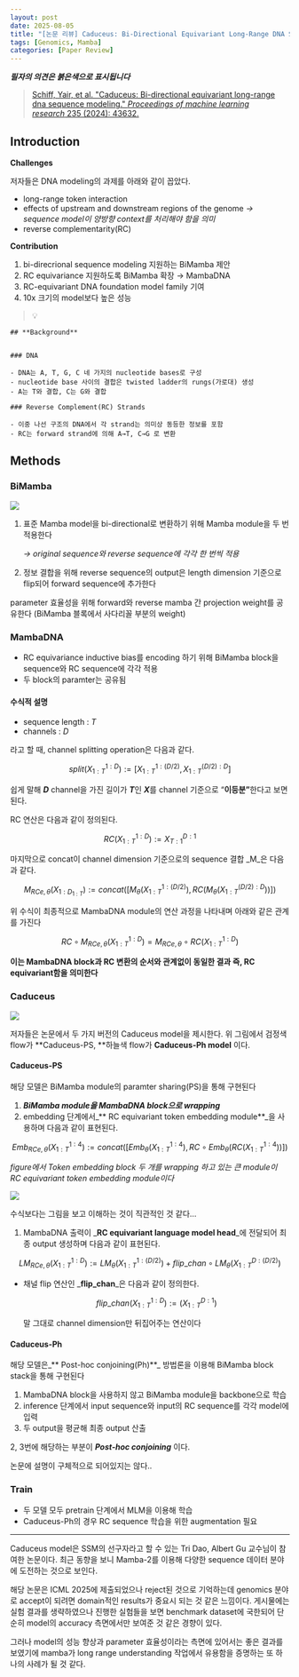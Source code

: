 ```yaml
---
layout: post
date: 2025-08-05
title: "[논문 리뷰] Caduceus: Bi-Directional Equivariant Long-Range DNA Sequence Modeling"
tags: [Genomics, Mamba]
categories: [Paper Review]
---
```


<span class="notion-red">_**필자의 의견은 붉은색으로 표시됩니다**_</span>


> [Schiff, Yair, et al. "Caduceus: Bi-directional equivariant long-range dna sequence modeling." ](https://pmc.ncbi.nlm.nih.gov/articles/PMC12189541/)[_Proceedings of machine learning research_](https://pmc.ncbi.nlm.nih.gov/articles/PMC12189541/)[ 235 (2024): 43632.](https://pmc.ncbi.nlm.nih.gov/articles/PMC12189541/)



## Introduction


**Challenges**


저자들은 DNA modeling의 과제를 아래와 같이 꼽았다.

- long-range token interaction
- effects of upstream and downstream regions of the genome 
_→ sequence model이 양방향 context를 처리해야 함을 의미_
- reverse complementarity(RC)

**Contribution**

1. bi-direcrional sequence modeling 지원하는 BiMamba 제안
1. RC equivariance 지원하도록 BiMamba 확장 → MambaDNA
1. RC-equivariant DNA foundation model family 기여
1. 10x 크기의 model보다 높은 성능

> 💡 


	## **Background**


	### DNA

	- DNA는 A, T, G, C 네 가지의 nucleotide bases로 구성
	- nucleotide base 사이의 결합은 twisted ladder의 rungs(가로대) 생성
	- A는 T와 결합, C는 G와 결합

	### Reverse Complement(RC) Strands

	- 이중 나선 구조의 DNA에서 각 strand는 의미상 동등한 정보를 포함
	- RC는 forward strand에 의해 A→T, C→G 로 변환


## Methods



### BiMamba


![](https://prod-files-secure.s3.us-west-2.amazonaws.com/542b861c-36a8-4051-84e5-8804b6728dba/2c247d59-7815-4980-99f0-8f0d21f445a7/image.png?X-Amz-Algorithm=AWS4-HMAC-SHA256&X-Amz-Content-Sha256=UNSIGNED-PAYLOAD&X-Amz-Credential=ASIAZI2LB4665VI2OFL3%2F20250916%2Fus-west-2%2Fs3%2Faws4_request&X-Amz-Date=20250916T170109Z&X-Amz-Expires=3600&X-Amz-Security-Token=IQoJb3JpZ2luX2VjEBgaCXVzLXdlc3QtMiJIMEYCIQCUGoKnyPgZI%2FT9ScrxtqbVxe15upWf3Afz7lGXZPYQ2AIhAN7V7S%2FqPavWJEoh%2B%2BJR2RF5CrNb4UDNIiFHqradGImDKogECJH%2F%2F%2F%2F%2F%2F%2F%2F%2F%2FwEQABoMNjM3NDIzMTgzODA1IgwxTKLqsb68PnWBjnsq3ANyaFgpN8ymFrcmIgaHrLSGBgyN38WFj4sggls5YPHO4TqQMvgBw0K7gFQ4bdr0fgj2cA51lGjyjxwf%2FvKnOqLtKL%2Fa201LgyFhdrdoegEgJ56TzefaByvMEGkyffbY4sE2DQ4U6SPHAQ%2BAQKDr7Upi%2FzETCzVCUeRtJAfW49cT3i1Lv8Zh2wnd%2FSmvSvezyNWE6UbynbgBeADvENRzlJ8RtwRmvkGxVd3z%2F01esqYfXwMCVsq0vL9pqBWfAnW27J9isMK%2Bx5WgG40S0x%2B05sken8FTjwRh0lZZ7kXlwNdO43yzM8TF9wiOf2Tt%2FThN7k7zmqtes2avMW8yfvr0KWHX8ODadmwZzdAZoIePoRs%2F%2FFweQKnw5k2aeVSD2G%2BnrJXibPz98UrOIOzITln69Cw5NUjpYnNfJwO5qYsFC1fbLmJ47jwxiE9xuS9iQX3BLJBsZiSF10Ly43Tu8uQkkc%2BXNwmNAx8BxIHZMSKk%2BfNCjbu4r6UumJsZRxlq%2BfkhU6fNRFX51%2BVW3cmcj1qWWF5Rabmb5rk2gQc3fuof1%2BDjl6HjGbOeno9CaF6XDVTr1cozZBPguUbLYohn%2BnSd1X0pTXIbqzJdUxbi7SlshuBhLU0Oa6064K1bs%2FnASTD5mKbGBjqkAaY26s5UXfI1u%2BOWUUnoPD2NOXr4lJ2Dnmfv9tvVq7%2F9HtIEHjjGYTsSx%2Bu6ACNKzp2KvQjwzjfNiGPmWWgChapTcYyLbrCgM5kj%2Fi5SmfRkK13uGCrBJW8gWnT5BwVQ%2BmHFImrbfLvEK8wKDjkl4QwDa5Kf%2B1dvaXMs1pDrqpy69TGacb1dwLfmTyl0l%2FDwjiyyWloq%2FweKw9WJcr4yjuXCfsxG&X-Amz-Signature=5ace99d57111314f7698362f4db8e333575d67487e256cca7eb485f65a94e5eb&X-Amz-SignedHeaders=host&x-amz-checksum-mode=ENABLED&x-id=GetObject)

1. 표준 Mamba model을 bi-directional로 변환하기 위해 Mamba module을 두 번 적용한다

	_→ original sequence와 reverse sequence에 각각 한 번씩 적용_

1. 정보 결합을 위해 reverse sequence의 output은 length dimension 기준으로 flip되어 forward sequence에 추가한다

parameter 효율성을 위해 forward와 reverse mamba 간 projection weight를 공유한다 (BiMamba 블록에서 사다리꼴 부분의 weight)



### MambaDNA

- RC equivariance inductive bias를 encoding 하기 위해 BiMamba block을 sequence와 RC sequence에 각각 적용
- 두 block의 paramter는 공유됨


#### 수식적 설명

- sequence length : _T_
- channels : _D_

라고 할 때,  channel splitting operation은 다음과 같다.


$$
split(X^{1:D}_{1:T}):=[X^{1:(D/2)}_{1:T},X^{(D/2):D}_{1:T}]
$$


<span class="notion-red">쉽게 말해 </span><span class="notion-red">_**D**_</span><span class="notion-red"> channel을 가진 길이가 </span><span class="notion-red">_**T**_</span><span class="notion-red">인 </span><span class="notion-red">_**X**_</span><span class="notion-red">를 channel 기준으로 “</span><span class="notion-red">**이등분”**</span><span class="notion-red">한다고 보면 된다.</span>


RC 연산은 다음과 같이 정의된다.


$$
RC(X^{1:D}_{1:T}):=X^{D:1}_{T:1}
$$


마지막으로 concat이 channel dimension 기준으로의 sequence 결합 _M_은 다음과 같다.


$$
M_{RCe,\theta}(X_{1:D_{1:T}}):=concat([M_{\theta}(X^{1:(D/2)}_{1:T}),RC(M_{\theta}(X^{(D/2):D}_{1:T}))])
$$


위 수식이 최종적으로 MambaDNA module의 연산 과정을 나타내며 아래와 같은 관계를 가진다


$$
RC\circ M_{RCe,\theta}(X^{1:D}_{1:T}) = M_{RCe,\theta} \circ RC(X^{1:D}_{1:T})
$$


**이는 MambaDNA block과 RC 변환의 순서와 관계없이 동일한 결과 즉, RC equivariant함을 의미한다**



### Caduceus


![](https://prod-files-secure.s3.us-west-2.amazonaws.com/542b861c-36a8-4051-84e5-8804b6728dba/f94a60d7-8145-473b-aef9-7c68d3ec604a/image.png?X-Amz-Algorithm=AWS4-HMAC-SHA256&X-Amz-Content-Sha256=UNSIGNED-PAYLOAD&X-Amz-Credential=ASIAZI2LB4665VI2OFL3%2F20250916%2Fus-west-2%2Fs3%2Faws4_request&X-Amz-Date=20250916T170109Z&X-Amz-Expires=3600&X-Amz-Security-Token=IQoJb3JpZ2luX2VjEBgaCXVzLXdlc3QtMiJIMEYCIQCUGoKnyPgZI%2FT9ScrxtqbVxe15upWf3Afz7lGXZPYQ2AIhAN7V7S%2FqPavWJEoh%2B%2BJR2RF5CrNb4UDNIiFHqradGImDKogECJH%2F%2F%2F%2F%2F%2F%2F%2F%2F%2FwEQABoMNjM3NDIzMTgzODA1IgwxTKLqsb68PnWBjnsq3ANyaFgpN8ymFrcmIgaHrLSGBgyN38WFj4sggls5YPHO4TqQMvgBw0K7gFQ4bdr0fgj2cA51lGjyjxwf%2FvKnOqLtKL%2Fa201LgyFhdrdoegEgJ56TzefaByvMEGkyffbY4sE2DQ4U6SPHAQ%2BAQKDr7Upi%2FzETCzVCUeRtJAfW49cT3i1Lv8Zh2wnd%2FSmvSvezyNWE6UbynbgBeADvENRzlJ8RtwRmvkGxVd3z%2F01esqYfXwMCVsq0vL9pqBWfAnW27J9isMK%2Bx5WgG40S0x%2B05sken8FTjwRh0lZZ7kXlwNdO43yzM8TF9wiOf2Tt%2FThN7k7zmqtes2avMW8yfvr0KWHX8ODadmwZzdAZoIePoRs%2F%2FFweQKnw5k2aeVSD2G%2BnrJXibPz98UrOIOzITln69Cw5NUjpYnNfJwO5qYsFC1fbLmJ47jwxiE9xuS9iQX3BLJBsZiSF10Ly43Tu8uQkkc%2BXNwmNAx8BxIHZMSKk%2BfNCjbu4r6UumJsZRxlq%2BfkhU6fNRFX51%2BVW3cmcj1qWWF5Rabmb5rk2gQc3fuof1%2BDjl6HjGbOeno9CaF6XDVTr1cozZBPguUbLYohn%2BnSd1X0pTXIbqzJdUxbi7SlshuBhLU0Oa6064K1bs%2FnASTD5mKbGBjqkAaY26s5UXfI1u%2BOWUUnoPD2NOXr4lJ2Dnmfv9tvVq7%2F9HtIEHjjGYTsSx%2Bu6ACNKzp2KvQjwzjfNiGPmWWgChapTcYyLbrCgM5kj%2Fi5SmfRkK13uGCrBJW8gWnT5BwVQ%2BmHFImrbfLvEK8wKDjkl4QwDa5Kf%2B1dvaXMs1pDrqpy69TGacb1dwLfmTyl0l%2FDwjiyyWloq%2FweKw9WJcr4yjuXCfsxG&X-Amz-Signature=13da2949d0f21858e03b9076fa80a6937dc408e4bdf9bc8238247180404a45da&X-Amz-SignedHeaders=host&x-amz-checksum-mode=ENABLED&x-id=GetObject)


저자들은 논문에서 두 가지 버전의 Caduceus model을 제시한다. 위 그림에서 검정색 flow가 **Caduceus-PS, **하늘색 flow가 **Caduceus-Ph model** 이다.



#### Caduceus-PS


해당 모델은 BiMamba module의 paramter sharing(PS)을 통해 구현된다

1. _**BiMamba module을 MambaDNA block으로 wrapping**_
1. embedding 단계에서_** RC equivariant token embedding module**_을 사용하며 다음과 같이 표현된다.

$$
Emb_{RCe,\theta}(X^{1:4}_{1:T}):=concat([Emb_{\theta}(X^{1:4}_{1:T}),RC \circ Emb_{\theta}(RC(X^{1:4}_{1:T}))])
$$


_figure에서 Token embedding block 두 개를 wrapping 하고 있는 큰 module이 RC equivariant token embedding module이다_


![](https://prod-files-secure.s3.us-west-2.amazonaws.com/542b861c-36a8-4051-84e5-8804b6728dba/b175e4da-71eb-4e91-8c23-a06dabe673c9/image.png?X-Amz-Algorithm=AWS4-HMAC-SHA256&X-Amz-Content-Sha256=UNSIGNED-PAYLOAD&X-Amz-Credential=ASIAZI2LB4665VI2OFL3%2F20250916%2Fus-west-2%2Fs3%2Faws4_request&X-Amz-Date=20250916T170110Z&X-Amz-Expires=3600&X-Amz-Security-Token=IQoJb3JpZ2luX2VjEBgaCXVzLXdlc3QtMiJIMEYCIQCUGoKnyPgZI%2FT9ScrxtqbVxe15upWf3Afz7lGXZPYQ2AIhAN7V7S%2FqPavWJEoh%2B%2BJR2RF5CrNb4UDNIiFHqradGImDKogECJH%2F%2F%2F%2F%2F%2F%2F%2F%2F%2FwEQABoMNjM3NDIzMTgzODA1IgwxTKLqsb68PnWBjnsq3ANyaFgpN8ymFrcmIgaHrLSGBgyN38WFj4sggls5YPHO4TqQMvgBw0K7gFQ4bdr0fgj2cA51lGjyjxwf%2FvKnOqLtKL%2Fa201LgyFhdrdoegEgJ56TzefaByvMEGkyffbY4sE2DQ4U6SPHAQ%2BAQKDr7Upi%2FzETCzVCUeRtJAfW49cT3i1Lv8Zh2wnd%2FSmvSvezyNWE6UbynbgBeADvENRzlJ8RtwRmvkGxVd3z%2F01esqYfXwMCVsq0vL9pqBWfAnW27J9isMK%2Bx5WgG40S0x%2B05sken8FTjwRh0lZZ7kXlwNdO43yzM8TF9wiOf2Tt%2FThN7k7zmqtes2avMW8yfvr0KWHX8ODadmwZzdAZoIePoRs%2F%2FFweQKnw5k2aeVSD2G%2BnrJXibPz98UrOIOzITln69Cw5NUjpYnNfJwO5qYsFC1fbLmJ47jwxiE9xuS9iQX3BLJBsZiSF10Ly43Tu8uQkkc%2BXNwmNAx8BxIHZMSKk%2BfNCjbu4r6UumJsZRxlq%2BfkhU6fNRFX51%2BVW3cmcj1qWWF5Rabmb5rk2gQc3fuof1%2BDjl6HjGbOeno9CaF6XDVTr1cozZBPguUbLYohn%2BnSd1X0pTXIbqzJdUxbi7SlshuBhLU0Oa6064K1bs%2FnASTD5mKbGBjqkAaY26s5UXfI1u%2BOWUUnoPD2NOXr4lJ2Dnmfv9tvVq7%2F9HtIEHjjGYTsSx%2Bu6ACNKzp2KvQjwzjfNiGPmWWgChapTcYyLbrCgM5kj%2Fi5SmfRkK13uGCrBJW8gWnT5BwVQ%2BmHFImrbfLvEK8wKDjkl4QwDa5Kf%2B1dvaXMs1pDrqpy69TGacb1dwLfmTyl0l%2FDwjiyyWloq%2FweKw9WJcr4yjuXCfsxG&X-Amz-Signature=89d17ea177445219909779432fd580310815d52d486578fd2835cee3cf1c9f37&X-Amz-SignedHeaders=host&x-amz-checksum-mode=ENABLED&x-id=GetObject)


<span class="notion-red">수식보다는 그림을 보고 이해하는 것이 직관적인 것 같다…</span>

1. MambaDNA 출력이 _**RC equivariant language model head**_에 전달되어 최종 output 생성하며 다음과 같이 표현된다.

$$
LM_{RCe,\theta}(X^{1:D}_{1:T}):= LM_{\theta}(X^{1:(D/2)}_{1:T})+flip\_chan\circ LM_{\theta}(X^{D:(D/2)}_{1:T})
$$

- 채널 flip 연산인 _**flip\_chan**_은 다음과 같이 정의한다.

	$$
	flip\_chan(X^{1:D}_{1:T}):=(X^{D:1}_{1:T})
	$$


	말 그대로 channel dimension만 뒤집어주는 연산이다



#### Caduceus-Ph


해당 모델은_** Post-hoc conjoining(Ph)**_ 방법론을 이용해 BiMamba block stack을 통해 구현된다

1. MambaDNA block을 사용하지 않고 BiMamba module을 backbone으로 학습
1. inference 단계에서 input sequence와 input의 RC sequence를 각각 model에 입력
1. 두 output을 평균해 최종 output 산출

2, 3번에 해당하는 부분이 _**Post-hoc conjoining**_ 이다.


<span class="notion-red">논문에 설명이 구체적으로 되어있지는 않다..</span>



### Train

- 두 모델 모두 pretrain 단계에서 MLM을 이용해 학습
- Caduceus-Ph의 경우 RC sequence 학습을 위한 augmentation 필요

---


<span class="notion-red">Caduceus model은 SSM의 선구자라고 할 수 있는 Tri Dao, Albert Gu 교수님이 참여한 논문이다. 최근 동향을 보니 Mamba-2를 이용해 다양한 sequence 데이터 분야에 도전하는 것으로 보인다.</span>


<span class="notion-red">해당 논문은 ICML 2025에 제출되었으나 reject된 것으로 기억하는데 genomics 분야로 accept이 되려면 domain적인 results가 중요시 되는 것 같은 느낌이다. 게시물에는 실험 결과를 생략하였으나 진행한 실험들을 보면 benchmark dataset에 국한되어 단순히 model의 accuracy 측면에서만 보여준 것 같은 경향이 있다.</span>


<span class="notion-red">그러나 model의 성능 향상과 parameter 효율성이라는 측면에 있어서는 좋은 결과를 보였기에 mamba가 long range understanding 작업에서 유용함을 증명하는 또 하나의 사례가 될 것 같다.</span>

